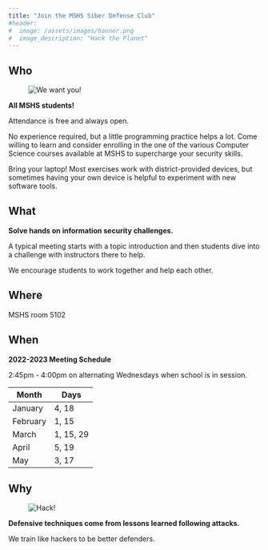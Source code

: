 ```yaml
---
title: "Join the MSHS Siber Defense Club"
#header:
#  image: /assets/images/banner.png
#  image_description: "Hack the Planet"
---
```


## Who

<figure style="width: 250px" class="align-left">
  <img src="{{ site.url }}{{ site.baseurl }}/assets/images/wewantyou.png" alt="We want you!">
</figure>

**All MSHS students!**

Attendance is free and always open.

No experience required, but a little programming practice helps a lot. Come
willing to learn and consider enrolling in the one of the various Computer
Science courses available at MSHS to supercharge your security skills.

Bring your laptop! Most exercises work with district-provided devices, but
sometimes having your own device is helpful to experiment with new software
tools.

## What

**Solve hands on information security challenges.**

A typical meeting starts with a topic introduction and then students dive into a
challenge with instructors there to help.

We encourage students to work together and help each other.

## Where

MSHS room 5102

## When

**2022-2023 Meeting Schedule**

2:45pm - 4:00pm on alternating Wednesdays when school is in session.

| Month     | Days       |
| ----------| -----------|
| January   | 4, 18      |
| February   | 1, 15      |
| March     | 1, 15, 29  |
| April     | 5, 19      |
| May       | 3, 17      |

## Why

<figure style="width: 250px" class="align-left">
  <img src="{{ site.url }}{{ site.baseurl }}/assets/images/hack.png" alt="Hack!">
</figure>

**Defensive techniques come from lessons learned following attacks.**

We train like hackers to be better defenders.